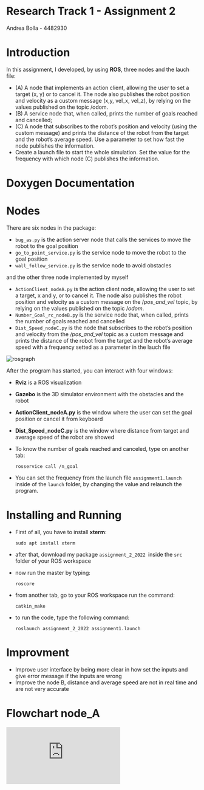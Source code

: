 # Research Track 1 - Assignment 2

Andrea Bolla - 4482930

# Introduction
In this assignment, I developed, by using **ROS**, three nodes and the lauch file:
- (A) A node that implements an action client, allowing the user to set a target (x, y) or to cancel it. The node also publishes the robot position and velocity as a custom message (x,y, vel_x, vel_z), by relying on the values published on the topic /odom. 
- (B) A service node that, when called, prints the number of goals reached and cancelled;
- (C) A node that subscribes to the robot’s position and velocity (using the custom message) and prints the distance of the robot from the target and the robot’s average speed. Use a parameter to set how fast the node publishes the information.
-  Create a launch file to start the whole simulation. Set the value for the frequency with which node (C) publishes
the information.

# Doxygen Documentation


# Nodes
There are six nodes in the package:

- `bug_as.py` is the action server node that calls the  services to move the robot to the goal position
- `go_to_point_service.py` is the service node to move the robot to the goal position
- `wall_follow_service.py` is the service node to avoid obstacles

and the other three node implemented by myself

- `ActionClient_nodeA.py` is the action client node, allowing the user to set a target, x and y, or to cancel it. The node also publishes the robot position and velocity as a custom message on the /*pos_and_vel* topic, by relying on the values published on the topic /*odom*. 
- `Number_Goal_rc_nodeB.py` is the service node that, when called, prints the number of goals reached and cancelled 
-  `Dist_Speed_nodeC.py` is the node that subscribes to the robot’s position and velocity from the */pos_and_vel* topic as a custom message and prints the distance of the robot from the target and the robot’s average speed with a frequency setted as a parameter in the lauch file

![rosgraph](https://user-images.githubusercontent.com/107572039/211221770-f5538c04-3884-4336-9099-b9ee421dbd1a.png)

After the program has started, you can interact with four windows:

- **Rviz** is a ROS visualization 
- **Gazebo** is the 3D simulator environment with the obstacles and the robot 
- **ActionClient_nodeA.py** is the window where the user can set the goal position or cancel it from keyboard
- **Dist_Speed_nodeC.py** is the window where distance from target and average speed of the robot are showed

- To know the number of goals reached and canceled, type on another tab:

      rosservice call /n_goal


- You can set the frequency from the launch file `assignment1.launch` inside of the `launch` folder, by changing the value and relaunch the program.

# Installing and Running
-  First of all, you have to install **xterm**:

       sudo apt install xterm

- after that, download my package  `assignment_2_2022 `inside the `src` folder of your ROS workspace

- now run the master by typing:

      roscore 

- from another tab, go to your ROS workspace run the command:

      catkin_make

- to run the code, type the following command:

      roslaunch assignment_2_2022 assignment1.launch



# Improvment
- Improve user interface by being more clear in how set the inputs and give error message if the inputs are wrong
- Improve the node B, distance and average speed are not in real time and are not very accurate
# Flowchart node_A
![Blank diagram.pdf](https://github.com/boez98/RT1_assignment_2/files/10372052/Blank.diagram.pdf)
